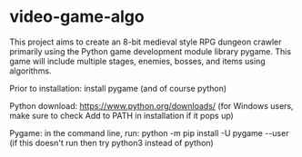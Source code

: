 # video-game-algo

This project aims to create an 8-bit medieval style RPG dungeon crawler primarily using the Python game development module library pygame.
This game will include multiple stages, enemies, bosses, and items using algorithms.


Prior to installation: install pygame (and of course python)

Python download: https://www.python.org/downloads/ (for Windows users, make sure to check Add to PATH in installation if it pops up)

Pygame: in the command line, run: python -m pip install -U pygame --user (if this doesn't run then try python3 instead of python)

